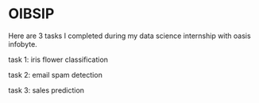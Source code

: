 # OIBSIP
Here are 3 tasks I completed during my data science internship with oasis infobyte.

task 1: iris flower classification

task 2: email spam detection

task 3: sales prediction

